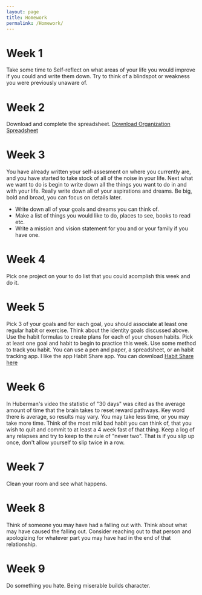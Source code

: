 ```yaml
---
layout: page
title: Homework
permalink: /Homework/
---
```


# Week 1 
Take some time to Self-reflect on what areas of your life you would improve if you could and write them down. Try to think of a blindspot or weakness you were previously unaware of. 

# Week 2
Download and complete the spreadsheet.
<a href="https://docs.google.com/spreadsheets/d/1540OWR_ovXGzMKe52IwYAkiUbdNfrvl2/edit?usp=drive_link&ouid=116126842740869295492&rtpof=true&sd=true" download>Download Organization Spreadsheet</a>

# Week 3
You have already written your self-assesment on where you currently are, and you have started to take stock of all of the noise in your life. Next what we want to do is begin to write down all the things you want to do in and with your life. Really write down all of your aspirations and dreams. Be big, bold and broad, you can focus on details later. 

- Write down all of your goals and dreams you can think of. 
- Make a list of things you would like to do, places to see, books to read etc.
- Write a mission and vision statement for you and or your family if you have one.

# Week 4
Pick one project on your to do list that you could acomplish this week and do it. 

# Week 5
Pick 3 of your goals and for each goal, you should associate at least one regular habit or exercise. Think about the identity goals discussed above. Use the habit formulas to create plans for each of your chosen habits. Pick at least one goal and habit to begin to practice this week. Use some method to track you habit. You can use a pen and paper, a spreadsheet, or an habit tracking app. I like the app Habit Share app. You can download [Habit Share here](https://habitshareapp.com)

# Week 6
In Huberman's video the statistic of "30 days" was cited as the average amount of time that the brain takes to reset reward pathways. Key word there is average, so results may vary. You may take less time, or you may take more time. Think of the most mild bad habit you can think of, that you wish to quit and commit to at least a 4 week fast of that thing. Keep a log of any relapses and try to keep to the rule of "never two". That is if you slip up once, don't allow yourself to slip twice in a row.

# Week 7 
Clean your room and see what happens. 

# Week 8
Think of someone you may have had a falling out with. Think about what may have caused the falling out. Consider reaching out to that person and apologizing for whatever part you may have had in the end of that relationship.

# Week 9
Do something you hate. Being miserable builds character. 